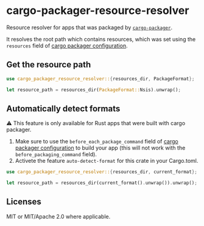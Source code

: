 # cargo-packager-resource-resolver

Resource resolver for apps that was packaged by [`cargo-packager`](https://docs.rs/cargo-packager).

It resolves the root path which contains resources, which was set using the `resources` field of [cargo packager configuration](https://docs.rs/cargo-packager/latest/cargo_packager/config/struct.Config.html).

## Get the resource path

```rs
use cargo_packager_resource_resolver::{resources_dir, PackageFormat};

let resource_path = resources_dir(PackageFormat::Nsis).unwrap();
```

## Automatically detect formats

:warning: This feature is only available for Rust apps that were built with cargo packager.

1. Make sure to use the `before_each_package_command` field of [cargo packager configuration](https://docs.rs/cargo-packager/latest/cargo_packager/config/struct.Config.html) to build your app (this will not work with the `before_packaging_command` field).
2. Activete the feature `auto-detect-format` for this crate in your Cargo.toml.

```rs
use cargo_packager_resource_resolver::{resources_dir, current_format};

let resource_path = resources_dir(current_format().unwrap()).unwrap();
```

## Licenses

MIT or MIT/Apache 2.0 where applicable.

